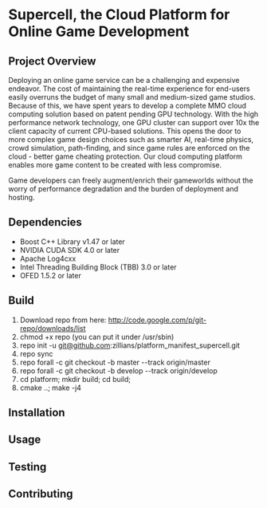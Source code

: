 Supercell, the Cloud Platform for Online Game Development
=========================================================

Project Overview
----------------

Deploying an online game service can be a challenging and expensive
endeavor. The cost of maintaining the real-time experience for
end-users easily overruns the budget of many small and medium-sized
game studios. Because of this, we have spent years to develop a
complete MMO cloud computing solution based on patent pending GPU
technology. With the high performance network technology, one GPU
cluster can support over 10x the client capacity of current CPU-based
solutions. This opens the door to more complex game design choices
such as smarter AI, real-time physics, crowd simulation, path-finding,
and since game rules are enforced on the cloud - better game cheating protection.
Our cloud computing platform enables more game content to be created with less compromise.

Game developers can freely augment/enrich their gameworlds without the worry of
performance degradation and the burden of deployment and hosting.

Dependencies
------------
* Boost C++ Library v1.47 or later
* NVIDIA CUDA SDK 4.0 or later
* Apache Log4cxx
* Intel Threading Building Block (TBB) 3.0 or later
* OFED 1.5.2 or later

Build
-----

1. Download repo from here: http://code.google.com/p/git-repo/downloads/list
2. chmod +x repo (you can put it under /usr/sbin)
3. repo init -u git@github.com:zillians/platform_manifest_supercell.git
4. repo sync
5. repo forall -c git checkout -b master --track origin/master
6. repo forall -c git checkout -b develop --track origin/develop
7. cd platform; mkdir build; cd build;
8. cmake ..; make -j4

Installation
------------


Usage
-----


Testing
-------


Contributing
------------

